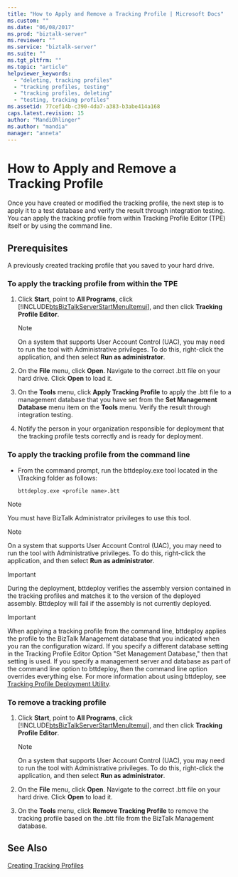 ```yaml
---
title: "How to Apply and Remove a Tracking Profile | Microsoft Docs"
ms.custom: ""
ms.date: "06/08/2017"
ms.prod: "biztalk-server"
ms.reviewer: ""
ms.service: "biztalk-server"
ms.suite: ""
ms.tgt_pltfrm: ""
ms.topic: "article"
helpviewer_keywords: 
  - "deleting, tracking profiles"
  - "tracking profiles, testing"
  - "tracking profiles, deleting"
  - "testing, tracking profiles"
ms.assetid: 77cef14b-c390-4da7-a383-b3abe414a168
caps.latest.revision: 15
author: "MandiOhlinger"
ms.author: "mandia"
manager: "anneta"
---
```

# How to Apply and Remove a Tracking Profile
Once you have created or modified the tracking profile, the next step is to apply it to a test database and verify the result through integration testing. You can apply the tracking profile from within Tracking Profile Editor (TPE) itself or by using the command line.  
  
## Prerequisites  
 A previously created tracking profile that you saved to your hard drive.  
  
### To apply the tracking profile from within the TPE  
  
1.  Click **Start**, point to **All Programs**, click [!INCLUDE[btsBizTalkServerStartMenuItemui](../includes/btsbiztalkserverstartmenuitemui-md.md)], and then click **Tracking Profile Editor**.  
  
    > [!NOTE]
    >  On a system that supports User Account Control (UAC), you may need to run the tool with Administrative privileges. To do this, right-click the application, and then select **Run as administrator**.  
  
2.  On the **File** menu, click **Open**. Navigate to the correct .btt file on your hard drive. Click **Open** to load it.  
  
3.  On the **Tools** menu, click **Apply Tracking Profile** to apply the .btt file to a management database that you have set from the **Set Management Database** menu item on the **Tools** menu. Verify the result through integration testing.  
  
4.  Notify the person in your organization responsible for deployment that the tracking profile tests correctly and is ready for deployment.  
  
### To apply the tracking profile from the command line  
  
-   From the command prompt, run the bttdeploy.exe tool located in the \Tracking folder as follows:  
  
    ```  
    bttdeploy.exe <profile name>.btt  
    ```  
  
> [!NOTE]
>  You must have BizTalk Administrator privileges to use this tool.  
  
> [!NOTE]
>  On a system that supports User Account Control (UAC), you may need to run the tool with Administrative privileges. To do this, right-click the application, and then select **Run as administrator**.  
  
> [!IMPORTANT]
>  During the deployment, bttdeploy verifies the assembly version contained in the tracking profiles and matches it to the version of the deployed assembly. Bttdeploy will fail if the assembly is not currently deployed.  
  
> [!IMPORTANT]
>  When applying a tracking profile from the command line, bttdeploy applies the profile to the BizTalk Management database that you indicated when you ran the configuration wizard. If you specify a different database setting in the Tracking Profile Editor Option "Set Management Database," then that setting is used. If you specify a management server and database as part of the command line option to bttdeploy, then the command line option overrides everything else. For more information about using bttdeploy, see [Tracking Profile Deployment Utility](../core/tracking-profile-deployment-utility.md).  
  
### To remove a tracking profile  
  
1.  Click **Start**, point to **All Programs**, click [!INCLUDE[btsBizTalkServerStartMenuItemui](../includes/btsbiztalkserverstartmenuitemui-md.md)], and then click **Tracking Profile Editor**.  
  
    > [!NOTE]
    >  On a system that supports User Account Control (UAC), you may need to run the tool with Administrative privileges. To do this, right-click the application, and then select **Run as administrator**.  
  
2.  On the **File** menu, click **Open**. Navigate to the correct .btt file on your hard drive. Click **Open** to load it.  
  
3.  On the **Tools** menu, click **Remove Tracking Profile** to remove the tracking profile based on the .btt file from the BizTalk Management database.  
  
## See Also  
 [Creating Tracking Profiles](../core/creating-tracking-profiles.md)